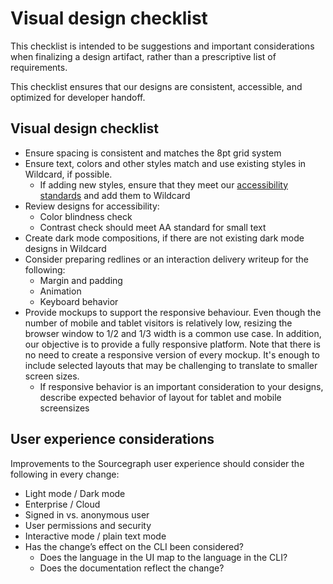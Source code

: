 # Visual design checklist

This checklist is intended to be suggestions and important considerations when finalizing a design artifact, rather than a prescriptive list of requirements.

This checklist ensures that our designs are consistent, accessible, and optimized for developer handoff.

## Visual design checklist

- Ensure spacing is consistent and matches the 8pt grid system
- Ensure text, colors and other styles match and use existing styles in Wildcard, if possible.
  - If adding new styles, ensure that they meet our [accessibility standards](https://handbook.sourcegraph.com/product/design/design-and-interaction-guidelines#accessibility-standards) and add them to Wildcard
- Review designs for accessibility:
  - Color blindness check
  - Contrast check should meet AA standard for small text
- Create dark mode compositions, if there are not existing dark mode designs in Wildcard
- Consider preparing redlines or an interaction delivery writeup for the following:
  - Margin and padding
  - Animation
  - Keyboard behavior
- Provide mockups to support the responsive behaviour. Even though the number of mobile and tablet visitors is relatively low, resizing the browser window to 1/2 and 1/3 width is a common use case. In addition, our objective is to provide a fully responsive platform. Note that there is no need to create a responsive version of every mockup. It's enough to include selected layouts that may be challenging to translate to smaller screen sizes.
  - If responsive behavior is an important consideration to your designs, describe expected behavior of layout for tablet and mobile screensizes

## User experience considerations

Improvements to the Sourcegraph user experience should consider the following in every change:

- Light mode / Dark mode
- Enterprise / Cloud
- Signed in vs. anonymous user
- User permissions and security
- Interactive mode / plain text mode
- Has the change’s effect on the CLI been considered?
  - Does the language in the UI map to the language in the CLI?
  - Does the documentation reflect the change?
